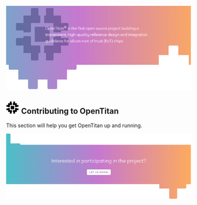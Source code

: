 ![Header image](../images/banner.png)
## ![OpenTitan logo](../images/otlogo.png) Contributing to OpenTitan

This section will help you get OpenTitan up and running.

[![Footer image](../images/interested.png)](mailto:get-involved@opentitan.org)